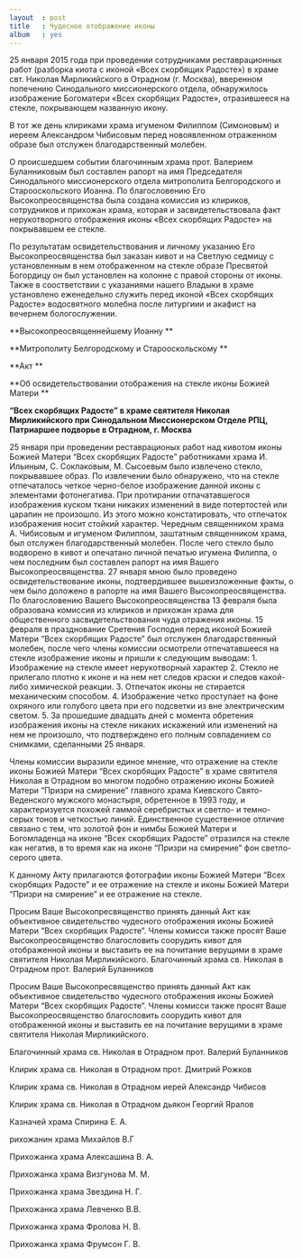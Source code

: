 ```yaml
---
layout  : post
title   : Чудесное отображение иконы 
album   : yes
---
```

25 января 2015 года при проведении сотрудниками реставрационных работ (разборка киота с иконой «Всех скорбящих Радосте») в храме свт. Николая Мирликийского в Отрадном (г. Москва), вверенном попечению Синодального миссионерского отдела, обнаружилось изображение Богоматери «Всех скорбящих Радосте», отразившееся на стекле, покрывающем названную икону.

В тот же день клириками храма игуменом Филиппом (Симоновым)  и иереем Александром Чибисовым перед новоявленном отраженном образе был отслужен благодарственный молебен. 

О происшедшем событии благочинным храма прот. Валерием Буланниковым был составлен рапорт на имя Председателя Синодального миссионерского отдела митрополита Белгородского и Старооскольского Иоанна. По благословению Его Высокопреосвященства была создана комиссия из клириков, сотрудников и прихожан храма, которая и засвидетельствовала факт нерукотворного отображения иконы «Всех скорбящих Радосте» на покрывавшем ее стекле.

По результатам освидетельствования и личному указанию Его Высокопреосвященства был заказан кивот и на Светлую седмицу с установленным в нем отображенном на стекле образе Пресвятой Богордицу он был установлен на колонне с правой стороны от иконы. Также в соостветствии с указаниями нашего Владыки в храме установлено еженедельно служить перед иконой «Всех скорбящих Радосте» водосвятного молебна после литургиии и акафист на вечернем бологослужении.

**Высокопреосвященнейшему  Иоанну  **

**Митрополиту Белгородскому и Старооскольскому  **

**Акт  **

**Об освидетельствовании отображения на стекле иконы Божией Матери  **

**“Всех скорбящих Радосте” в храме святителя Николая Мирликийского при Синодальном Миссионерском Отделе РПЦ, Патриаршее подворье в Отрадном, г. Москва**

25 января при проведении реставрационых работ над кивотом иконы Божией Матери “Всех скорбящих Радосте” работниками храма И. Ильиным, С. Соклаковым, М. Сысоевым было извлечено стекло, покрывавшее образ. По извлечении было обнаружено, что на стекле отпечаталось четкое черно-белое изображение данной иконы с элементами фотонегатива. При протирании отпачатавшегося изображения куском ткани никаких изменений в виде потертостей или царапин не произошло. Из этого можно констатировать, что отпечаток изображения носит стойкий характер. Чередным священником храма А. Чибисовым и игуменом Филиппом, заштатным священником храма, был отслужен благодарственный молебен. После чего стекло было водворено в кивот и опечатано личной печатью игумена Филиппа, о чем последним был составлен рапорт на имя Вашего Высокопреосвященства. 27 января мною было проведено освидетельствование иконы, подтвердившее вышеизложенные факты, о чем было доложено в рапорте на имя Вашего Высокопреосвященства.
	По благословению Вашего Высокопреосвященства 13 февраля была образована комиссия из клириков и прихожан храма для общественного засвидетельствования чуда отражения иконы. 
	15 февраля в празднование Сретения Господня перед иконой Божией Матери “Всех скорбящих Радосте” был отслужен благодарственный молебен, после чего члены комиссии осмотрели отпечатавшееся на стекле изображение иконы и пришли к следующим выводам:
	1. Изображение на стекле имеет нерукотворный характер
	2. Стекло не прилегало плотно к иконе и на нем нет следов краски и следов какой-либо химической реакции.
	3. Отпечаток иконы не стирается механическим способом.
	4. Изображение четко проступает на фоне охряного или голубого цвета при его подсветки из вне электрическим светом.
	5. За прошедшие двадцать дней с момента обретения изображения иконы на стекле никаких искажений или изменений на нем не произошло, что подтверждено его полным совпадением со снимками, сделанными 25 января. 
	
Члены комиссии выразили единое мнение, что отражение на стекле иконы Божией Матери “Всех скорбящих Радосте” в храме святителя Николая в Отрадном во многом подобно отражению иконы  Божией Матери “Призри на смирение” главного храма Киевского Свято-Веденского мужского монастыря, обретенное в 1993 году, и характеризуется похожей гаммой серебристых и светло- и темно-серых тонов и четкостью линий. Единственное существенное отличие связано с тем, что золотой фон и нимбы Божией Матери и Богомладенца на иконе “Всех скорбящих Радосте” отразился на стекле как негатив, в то время как на иконе “Призри на смирение” фон светло-серого цвета. 

К данному Акту прилагаются фотографии иконы Божией Матери “Всех скорбящих Радосте” и ее отражение на стекле и иконы  Божией Матери “Призри на смирение” и ее отражение на стекле.

 Просим Ваше Высокопресвященство принять данный Акт как объективное свидетельство чудесного отображения иконы Божией Матери “Всех скорбящих Радосте”. Члены комисси также просят Ваше Высокопреосвященство благословить соорудить кивот для отображенной иконы  и выставить ее на почитание верущими в храме святителя Николая Мирликийского.
Благочинный храма св. Николая в Отрадном прот. Валерий Буланников

Просим Ваше Высокопресвященство принять данный Акт как объективное свидетельство чудесного отображения иконы Божией Матери “Всех скорбящих Радосте”. Члены комисси также просят Ваше Высокопреосвященство благословить соорудить кивот для отображенной иконы  и выставить ее на почитание верущими в храме святителя Николая Мирликийского.

Благочинный храма св. Николая в Отрадном прот. Валерий Буланников

Клирик храма св. Николая в Отрадном прот. Дмитрий Рожков

Клирик храма св. Николая в Отрадном иерей Александр Чибисов

Клирик храма св. Николая в Отрадном дьякон Георгий Яралов

Казначей храма Спирина Е. А.

рихожанин храма Михайлов В.Г	

Прихожанка храма Алексашина В. А.

Прихожанка храма Визгунова М. М.

Прихожанка храма Звездина Н. Г.

Прихожанка храма Левченко В.В.

Прихожанка храма Фролова Н. В.

Прихожанка храма Фрумсон Г. В.

